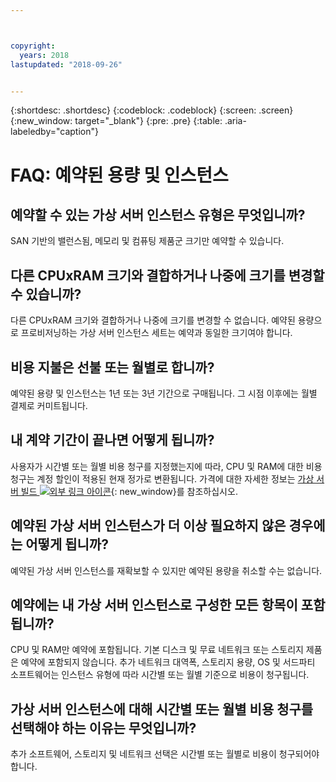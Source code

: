 ```yaml
---



copyright:
  years: 2018
lastupdated: "2018-09-26"


---
```


{:shortdesc: .shortdesc}
{:codeblock: .codeblock}
{:screen: .screen}
{:new_window: target="_blank"}
{:pre: .pre}
{:table: .aria-labeledby="caption"}

# FAQ: 예약된 용량 및 인스턴스 

## 예약할 수 있는 가상 서버 인스턴스 유형은 무엇입니까?
SAN 기반의 밸런스됨, 메모리 및 컴퓨팅 제품군 크기만 예약할 수 있습니다.

## 다른 CPUxRAM 크기와 결합하거나 나중에 크기를 변경할 수 있습니까?
다른 CPUxRAM 크기와 결합하거나 나중에 크기를 변경할 수 없습니다. 예약된 용량으로 프로비저닝하는 가상 서버 인스턴스 세트는 예약과 동일한 크기여야 합니다. 

## 비용 지불은 선불 또는 월별로 합니까?
예약된 용량 및 인스턴스는 1년 또는 3년 기간으로 구매됩니다. 그 시점 이후에는 월별 결제로 커미트됩니다.  

## 내 계약 기간이 끝나면 어떻게 됩니까?
사용자가 시간별 또는 월별 비용 청구를 지정했는지에 따라, CPU 및 RAM에 대한 비용 청구는 계정 할인이 적용된 현재 정가로 변환됩니다. 가격에 대한 자세한 정보는 [가상 서버 빌드 ![외부 링크 아이콘](../icons/launch-glyph.svg "외부 링크 아이콘")](https://www.ibm.com/cloud-computing/bluemix/virtual-servers){: new_window}를 참조하십시오.

## 예약된 가상 서버 인스턴스가 더 이상 필요하지 않은 경우에는 어떻게 됩니까?
예약된 가상 서버 인스턴스를 재확보할 수 있지만 예약된 용량을 취소할 수는 없습니다.

## 예약에는 내 가상 서버 인스턴스로 구성한 모든 항목이 포함됩니까?
CPU 및 RAM만 예약에 포함됩니다. 기본 디스크 및 무료 네트워크 또는 스토리지 제품은 예약에 포함되지 않습니다. 추가 네트워크 대역폭, 스토리지 용량, OS 및 서드파티 소프트웨어는 인스턴스 유형에 따라 시간별 또는 월별 기준으로 비용이 청구됩니다.

## 가상 서버 인스턴스에 대해 시간별 또는 월별 비용 청구를 선택해야 하는 이유는 무엇입니까?
추가 소프트웨어, 스토리지 및 네트워크 선택은 시간별 또는 월별로 비용이 청구되어야 합니다.  


